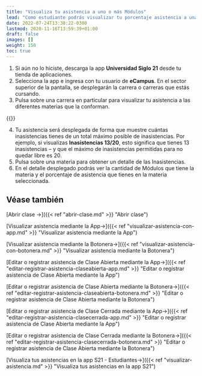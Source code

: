 ```yaml
---
title: "Visualiza tu asistencia a uno o más Módulos"
lead: "Como estudiante podrás visualizar tu porcentaje asistencia a una clase como así también el número de inasistencias en un formato que contrapone el número de veces que has estado ausente con el número máximo de veces que puedes faltar para no quedar libre."
date: 2022-07-24T13:38:22-0300
lastmod: 2020-11-16T13:59:39+01:00
draft: false
images: []
weight: 150
toc: true
---
```


1. Si aún no lo hiciste, descarga la app **Universidad Siglo 21** desde tu tienda de aplicaciones. 
2. Selecciona la app e ingresa con tu usuario de **eCampus**. En el sector superior de la pantalla, se desplegarán la carrera o carreras que estás cursando.
3. Pulsa sobre una carrera en particular para visualizar tu asistencia a las diferentes materias que la conforman.

{{<note text="La app desplegará en color naranja las inasistencias si estás cerca de alcanzar el límite de inasistencias dispuesto para la materia.">}}
</b>

4. Tu asistencia será desplegada de forma que muestre cuántas inasistencias tienes de un total máximo posible de inasistencias. Por ejemplo, si visualizas **Inasistencias 13/20**, esto significa que tienes 13 inasistencias – y que el máximo de inasistencias permitidas para no quedar libre es 20.
5. Pulsa sobre una materia para obtener un detalle de las Inasistencias.
6. En el detalle desplegado podrás ver la cantidad de Módulos que tiene la materia y el porcentaje de asistencia que tienes en la materia seleccionada.


## Véase también

[Abrir clase →]({{< ref "abrir-clase.md" >}} "Abrir clase")

[Visualizar asistencia mediante la App→]({{< ref "visualizar-asistencia-con-app.md" >}} "Visualizar asistencia mediante la App")

[Visualizar asistencia mediante la Botonera→]({{< ref "visualizar-asistencia-con-botonera.md" >}} "Visualizar asistencia mediante la Botonera")

[Editar o registrar asistencia de Clase Abierta mediante la App→]({{< ref "editar-registrar-asistencia-claseabierta-app.md" >}} "Editar o registrar asistencia de Clase Abierta mediante la App")

[Editar o registrar asistencia de Clase Abierta mediante la Botonera→]({{< ref "editar-registrar-asistencia-claseabierta-botonera.md" >}} "Editar o registrar asistencia de Clase Abierta mediante la Botonera")

[Editar o registrar asistencia de Clase Cerrada mediante la App→]({{< ref "editar-registrar-asistencia-clasecerrada-app.md" >}} "Editar o registrar asistencia de Clase Abierta mediante la App")

[Editar o registrar asistencia de Clase Cerrada mediante la Botonera→]({{< ref "editar-registrar-asistencia-clasecerrada-botonera.md" >}} "Editar o registrar asistencia de Clase Abierta mediante la Botonera")

[Visualiza tus asistencias en la app S21 - Estudiantes→]({{< ref "visualizar-asistencia.md" >}} "Visualiza tus asistencias en la app S21")